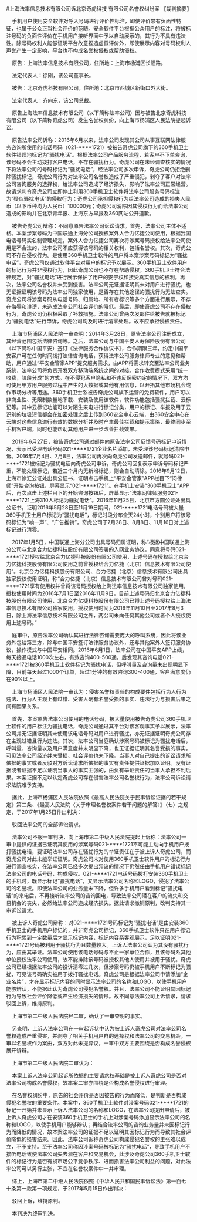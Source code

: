 #上海法率信息技术有限公司诉北京奇虎科技 有限公司名誉权纠纷案 
【裁判摘要】

    手机用户使用安全软件对呼入号码进行评价性标注，即使评价带有负面性特征，也属于公众正当社会评价的范畴。安全软件平台根据公众用户的标注，将被标注号码的负面性评价在手机用户接听界面中予以自动展示的，其行为不具有违法性。除号码权利人能够证明平台故意捏造虚假评价外，即使展示内容对号码权利人声誉产生一定影响，平台也不构成名誉权侵权或帮助侵权。



    原告：上海法率信息技术有限公司，住所地：上海市杨浦区长阳路。

    法定代表人：徐刚，该公司董事长。

    被告：北京奇虎科技有限公司，住所地：北京市西城区新街口外大街。

    法定代表人：齐向东，该公司总裁。

    原告上海法率信息技术有限公司（以下简称法率公司）因与被告北京奇虎科技有限公司（以下简称奇虎公司）发生名誉权纠纷，向上海市杨浦区人民法院提起诉讼。

    原告法率公司诉称：2016年6月以来，法率公司发现其公司从事互联网法律服务咨询所使用的电话号码（021-****1721）被被告奇虎公司旗下的360手机卫士软件错误地标记为“骚扰电话”。根据法率公司产品服务流程，若客户不下单咨询，该号码不会主动拨打客户电话，不存在骚扰行为。奇虎公司在未经调查核实的情况下将法率公司的号码标记为“骚扰电话”，经法率公司多次申诉，奇虎公司仍拒绝删除骚扰标记，奇虎公司行为对法率公司名誉权造成了严重侵犯，剥夺了客户对法率公司咨询服务的选择权，给法率公司造成了经济损失，影响了法率公司正常经营。故请求判令奇虎公司立即停止利用360手机卫士软件将法率公司服务号码标注为“疑似骚扰电话”的侵权行为；奇虎公司承担侵权行为给法率公司造成的损失人民币（以下币种均为人民币）100000元；奇虎公司消除因其侵权行为而给法率公司造成的影响并在北京青年报、上海东方早报及360网站公开道歉。

    被告奇虎公司辩称：不同意原告法率公司诉讼请求。首先，法率公司主体不适格。本案涉案号码为中国联通上海分公司授权案外人合力亿捷公司使用，根据我国电话号码实名制管理规定，案外人合力亿捷公司再次将涉案号码授权给法率公司使用是不合法的，法率公司不应获得该号码的相关权利，包括名誉权。其次，奇虎公司不存在侵权行为。是使用360手机卫士软件的用户将本案涉案号码标记为“骚扰电话”，奇虎公司仅通过软件平台对用户的标记予以展示。360手机卫士软件用户的标记行为并非侵权行为，因此奇虎公司也不存在帮助侵权。360手机卫士符合法律规定，对“骚扰电话”进行展示保护了用户的安宁权和接受真实信息的权利。再次，法率公司名誉权并未受到侵害。法率公司无证据证明其未对用户进行骚扰，也无证据证明该号码为法率公司独家使用，是否存在其他途径的骚扰行为无法查实。奇虎公司将涉案号码从电话号码、归属地、所有者标识等多个方面进行展示，不存在侮辱和诽谤，未造成法率公司社会评价的降低。最后，即使奇虎公司不存在侵权行为，奇虎公司仍积极采取了补救措施。法率公司曾两次发邮件给被告就被标记为“骚扰电话”进行申诉，奇虎公司均及时进行清零处理。故不应承担侵权责任。

    上海市杨浦区人民法院一审查明：2014年3月28日，原告法率公司注册成立，其经营范围包括法律咨询等。之后，法率公司与中国平安人寿保险股份有限公司（以下简称中国平安）签订《法律服务合作协议书》，合作期限三年，约定中国平安客户可在任何时间拨打法律咨询电话，获得法率公司服务律师专业的意见和帮助，用户通过“平安金管家APP”提交服务需求，由APP将需求转交至法率公司业务系统，法率公司将负责开发双方移动端系统之间的对接。合作收费模式采用“统一收费，阶段分成”的方式。在不侵犯客户隐私和不违反保密约定的情况下，双方均可使用甲方用户服务过程中产生的大数据或其他有用信息，以开拓其他市场机会或作市场分析等用途。360手机卫士系被告奇虎公司旗下运营的免费软件，用户可以非商业性、无限制数量地下载、安装及使用该软件，软件功能包括骚扰拦截、云标记等。其中云标记功能可以对陌生来电进行标记分类，用户的标记、举报及用于云识别的垃圾短信都会在加密处理之后上传到360安全中心云端，由360安全中心在云端对这些信息进行有效的数据分析并及时产生最佳拦截和提示策略，最终同步至手机客户端，同时也能帮助其他用户进一步改善拦截效果。

    2016年6月27日，被告奇虎公司通过邮件向原告法率公司反馈号码标记申诉情况，表示已受理电话号码021-****1721企业名片添加，未受理该号码标记清除申诉。2016年7月4日、7月8日，法率公司再次向奇虎公司发送邮件，就号码021-****1721被标记为骚扰电话向奇虎公司申诉，奇虎公司回复表示申诉号码标记严重，不能处理标记，若近三个月内无新增标记，则会自动清除。2016年9月12日，上海市徐汇公证处出具公证书，证明点击手机上“平安金管家”APP栏目下“问律师”开始咨询按钮，屏幕显示“021-****1721”。在手机上安装“360手机卫士”APP后，再次点击上述栏目下的开始咨询按钮后，屏幕显示“法率网律师服务021-****1721上海310人标记为骚扰电话”。2016年11月25日，北京市方圆公证处出具公证书，证明2016年5月28日至11月19日期间，021-****1721电话号码被大量360手机卫士用户标记为“骚扰电话”，标记时段分布全天24小时，个别用户将该号码标记为“响一声”、“广告推销”，奇虎公司于7月28日、8月8日、11月16日对上述标记进行清零。

    2017年1月5日，中国联通上海分公司出具号码归属证明，称“根据中国联通上海分公司与北京合力亿捷科技股份有限公司签署的入网业务协议，同意将号码021-****1721授权给北京合力亿捷科技股份有限公司使用，上述号码在授权给北京合力亿捷科技股份有限公司使用之前曾授权给合力亿捷（北京）信息技术有限公司使用”。北京合力亿捷科技股份有限公司、合力亿捷（北京）信息技术有限公司出具独家授权使用证明，称“合力亿捷（北京）信息技术有限公司曾对号码021-****1721享有使用权并曾将该号码授权给上海法率信息技术有限公司独家使用，授权使用时间为2016年7月1日至2016年11月9日，目前上述号码归北京合力亿捷科技股份有限公司使用，北京合力亿捷科技股份有限公司已将上述号码授权给上海法率信息技术有限公司独家使用，授权使用时间为2016年11月10日至2017年8月3日，除上海法率信息技术有限公司之外，两公司未向任何其他公司或者个人授权使用上述号码。”

    庭审中，原告法率公司确认其进行法律咨询需要庞大的呼叫系统，因此将该业务外包给第三方，除与中国平安签订法律服务协议外，还与其他案外人签订服务协议，操作模式与中国平安相同。2016年6月1日，法率公司在中国平安APP上线，每天接通电话1000次左右，有效咨询400-500通，后发现其咨询电话021-****1721被360手机卫士软件标记为骚扰电话，但呼叫量及咨询量未出现明显下降，目前每天超过1000个订单，超过1分钟的有效咨询300-400通，客户满意度仍在90%以上。

    上海市杨浦区人民法院一审认为：侵害名誉权责任的构成要件包括行为人行为违法、行为人主观上有过错、受害人确有名誉受损的事实、违法行为与损害后果之间有因果关系。

    首先，本案原告法率公司使用的电话号码，被大量使用被告奇虎公司360手机卫士软件的用户标注为骚扰电话，奇虎公司通过其平台对该客观事实予以展示，法率公司并无证据证明其未使用该电话号码对用户进行骚扰，亦无证据证明奇虎公司存在主观过错且行为违法。其次，法率公司当庭确认涉案号码被标记为骚扰电话后，呼叫量、咨询量以及用户满意度并未明显下降，也无证据证明其名誉受损的事实，可见法率公司经济并未受损、社会评价也未下降。当事人对自己提出的诉讼请求所依据的事实或者反驳对方诉讼请求所依据的事实有责任提供证据加以证明。没有证据或者证据不足以证明当事人的事实主张的，由负有举证责任的当事人承担不利后果。本案证据不足以认定奇虎公司存在侵害法率公司名誉权行为，法率公司诉讼请求法院难予支持。

    据此，上海市杨浦区人民法院依照《最高人民法院关于民事诉讼证据的若干规定》第二条、《最高人民法院〈关于审理名誉权案件若干问题的解答〉》（七）之规定，于2017年1月25日作出判决：

    驳回法率公司的全部诉讼请求。

    法率公司不服一审判决，向上海市第二中级人民法院提起上诉称：法率公司一审中提供的证据已证明其使用的涉案号码021-****1721不可能主动向手机用户拨打骚扰电话，要证明法率公司存在骚扰行为的举证责任在于被上诉人奇虎公司，而奇虎公司对此未能举证证明。奇虎公司未对使用360手机卫士软件用户的标记行为进行调查核实，在法率公司已经多次提出异议的情况下仍然任由手机用户错误标记法率公司的电话号码，构成侵权。021-****1721电话号码拨打安装360手机卫士的手机时，既显示标记“骚扰电话”，又显示法率公司名称和LOGO，侵犯了法率公司的名誉权。即使法率公司的业务量未下降，但许多手机用户看到标记“骚扰电话”的来电后，不再接听法率公司的咨询回电，导致法率公司潜在客户的流失和交易机会的丧失，必然给法率公司造成经济损失。据此请求撤销原判，改判支持其一审诉讼请求。

    被上诉人奇虎公司辩称：对021-****1721号码标记为“骚扰电话”是由安装360手机卫士的手机用户标记的，并非奇虎公司标记，360手机卫士软件只在用户标记行为积累到一定数量后才显示标记内容，标记内容系客观展示，足以证明021-****1721号码被利用于骚扰行为且数量较大。上诉人法率公司认为其没有骚扰行为，应由其举证。法率公司使用该电话号码与不止一家单位合作，且该号码系其他单位授权法率公司使用，故不能排除该号码被授权其他人使用并被用于骚扰。奇虎公司已经根据法率公司的投诉清零过几次，但涉案号码仍被手机用户不断标记为骚扰，可见该号码确实被用于拨打骚扰电话。奇虎公司是根据法率公司申请添加“企业名片”，才在显示标记内容的同时显示法率公司的名称和LOGO，以使手机用户能够辨认，不能据此认为奇虎公司侵犯名誉权。并且，法率公司不能证明其因标记行为导致社会评价降低或产生经济损失的情形。故不同意法率公司上诉请求，请求驳回上诉，维持原判。

    上海市第二中级人民法院经二审，确认了一审查明的事实。

    另查明，上诉人法率公司在一审起诉状中认为被上诉人奇虎公司对法率公司名誉权造成严重侵害，并剥夺了相关手机用户群的选择权和法率公司的交易机会。一审以名誉权作为案由，双方对此未提异议，一审中双方主要围绕是否构成名誉侵权展开诉辩。

    上海市第二中级人民法院二审认为：

    本案上诉人法率公司起诉所依据的主要请求权基础是被上诉人奇虎公司是否对法率公司构成名誉侵权，故本案二审亦围绕是否构成名誉侵权进行审理。

    在名誉权纠纷中，原告的社会评价是否因被告的行为而降低，是判断是否构成侵犯名誉权的重要条件。本案中，360手机卫士软件对涉案号码021-****1721的标记一开始并未显示上诉人法率公司的名称和LOGO，在法率公司提出申请后，被上诉人奇虎公司才在安装360手机卫士的手机上对涉案号码添加显示法率公司的名称和LOGO，以使手机用户能够辨认；再结合法率公司的咨询业务量并未因标记行为而降低的情况，故本案法率公司的证据不足以证明其因标记行为而导致其社会评价降低的损害结果。因此，法率公司诉称奇虎公司构成侵犯名誉权的主张难以成立，不予支持。至于法率公司称因涉案号码被标记为“骚扰电话”，导致手机用户不接听电话致使法率公司失去潜在客户和交易机会，此涉及奇虎公司360手机卫士软件的标记行为是否有损市场公平竞争秩序、进而损害法率公司利益的问题，对此法率公司可以另行主张，不宜在名誉权案件中一并审理。

    综上，上海市第二中级人民法院依照《中华人民共和国民事诉讼法》第一百七十条第一款第一项规定，于2017年5月15日作出判决：

    驳回上诉，维持原判。

    本判决为终审判决。




